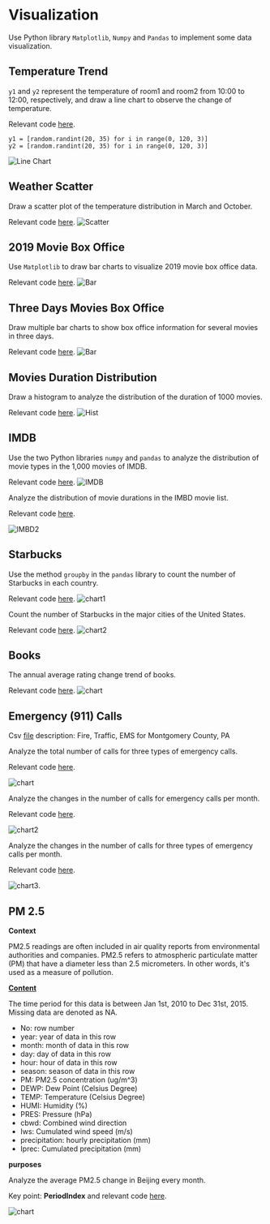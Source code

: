 # Visualization
Use Python library `Matplotlib`, `Numpy` and `Pandas` to implement some data visualization.
## Temperature Trend
`y1` and `y2` represent the temperature of room1 and room2 from 10:00 to 12:00, respectively, and draw a line chart to observe the change of temperature.

Relevant code [here](./TemperatureChange/Plot.py).
```
y1 = [random.randint(20, 35) for i in range(0, 120, 3)]
y2 = [random.randint(20, 35) for i in range(0, 120, 3)]
```
![Line Chart](./TemperatureChange/tempearture.png)
## Weather Scatter
Draw a scatter plot of the temperature distribution in March and October.

Relevant code [here](./Weather/Scatter.py).
![Scatter](./Weather/Scatter.png)
## 2019 Movie Box Office
Use `Matplotlib` to draw bar charts to visualize 2019 movie box office data.

Relevant code [here](./Movies/Bar1.py).
![Bar](./Movies/Movie.png)
## Three Days Movies Box Office
Draw multiple bar charts to show box office information for several movies in three days.

Relevant code [here](./Movies2/Bar.py).
![Bar](./Movies2/Movies.png)
## Movies Duration Distribution 
Draw a histogram to analyze the distribution of the duration of 1000 movies.

Relevant code [here](./MovieDuration/Hist.py).
![Hist](./MovieDuration/MovieDuration.png)
## IMDB
Use the two Python libraries `numpy` and `pandas` to analyze the distribution of movie types in the 1,000 movies of IMDB.

Relevant code [here](./IMDB/IMDB.py).
![IMDB](./IMDB/IMDB1.png)

Analyze the distribution of movie durations in the IMBD movie list.

Relevant code [here](./IMDB/IMBD2.py).

![IMBD2](./IMDB/IMBD2.png)
## Starbucks
Use the method `groupby` in the `pandas` library to count the number of Starbucks in each country.

Relevant code [here](./Starbucks/chart1.py).
![chart1](./Starbucks/chart1.png)

Count the number of Starbucks in the major cities of the United States.

Relevant code [here](./Starbucks/chart2.py).
![chart2](./Starbucks/chart2.png)
## Books
The annual average rating change trend of books.

Relevant code [here](./Books/chart.py).
![chart](./Books/chart.png)
## Emergency (911) Calls
Csv [file](./911/911.csv) description: Fire, Traffic, EMS for Montgomery County, PA 

Analyze the total number of calls for three types of emergency calls.

Relevant code [here](./911/chart.py).

![chart](./911/chart.png)

Analyze the changes in the number of calls for emergency calls per month.

Relevant code [here](./911/chart2.py).

![chart2](./911/chart2.png)

Analyze the changes in the number of calls for three types of emergency calls per month.

Relevant code [here](./911/chart3.py).

![chart3](./911/chart3.png).
## PM 2.5
**Context**

PM2.5 readings are often included in air quality reports from environmental authorities and companies. PM2.5 refers to atmospheric particulate matter (PM) that have a diameter less than 2.5 micrometers. In other words, it's used as a measure of pollution.

**[Content](./PM25/pm25/BeijingPM20100101_20151231.csv)**

The time period for this data is between Jan 1st, 2010 to Dec 31st, 2015. Missing data are denoted as NA.

* No: row number
* year: year of data in this row
* month: month of data in this row
* day: day of data in this row
* hour: hour of data in this row
* season: season of data in this row
* PM: PM2.5 concentration (ug/m^3)
* DEWP: Dew Point (Celsius Degree)
* TEMP: Temperature (Celsius Degree)
* HUMI: Humidity (%)
* PRES: Pressure (hPa)
* cbwd: Combined wind direction
* Iws: Cumulated wind speed (m/s)
* precipitation: hourly precipitation (mm)
* Iprec: Cumulated precipitation (mm)

**purposes**

Analyze the average PM2.5 change in Beijing every month.

Key point: **PeriodIndex** and relevant code [here](./PM25/chart.py).

![chart](./PM25/chart.png)